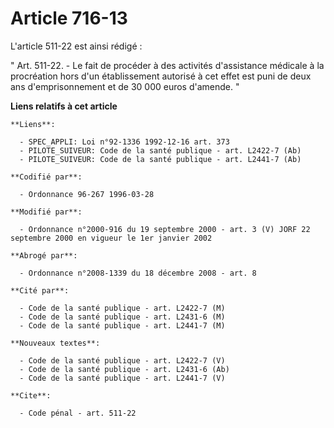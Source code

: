 # Article 716-13

L'article 511-22 est ainsi rédigé :

" Art. 511-22. - Le fait de procéder à des activités d'assistance médicale à la procréation hors d'un établissement autorisé
à cet effet est puni de deux ans d'emprisonnement et de 30 000 euros d'amende. "

**Liens relatifs à cet article**

	**Liens**:

	  - SPEC_APPLI: Loi n°92-1336 1992-12-16 art. 373
	  - PILOTE_SUIVEUR: Code de la santé publique - art. L2422-7 (Ab)
	  - PILOTE_SUIVEUR: Code de la santé publique - art. L2441-7 (Ab)

	**Codifié par**:

	  - Ordonnance 96-267 1996-03-28

	**Modifié par**:

	  - Ordonnance n°2000-916 du 19 septembre 2000 - art. 3 (V) JORF 22 septembre 2000 en vigueur le 1er janvier 2002

	**Abrogé par**:

	  - Ordonnance n°2008-1339 du 18 décembre 2008 - art. 8

	**Cité par**:

	  - Code de la santé publique - art. L2422-7 (M)
	  - Code de la santé publique - art. L2431-6 (M)
	  - Code de la santé publique - art. L2441-7 (M)

	**Nouveaux textes**:

	  - Code de la santé publique - art. L2422-7 (V)
	  - Code de la santé publique - art. L2431-6 (Ab)
	  - Code de la santé publique - art. L2441-7 (V)

	**Cite**:

	  - Code pénal - art. 511-22
